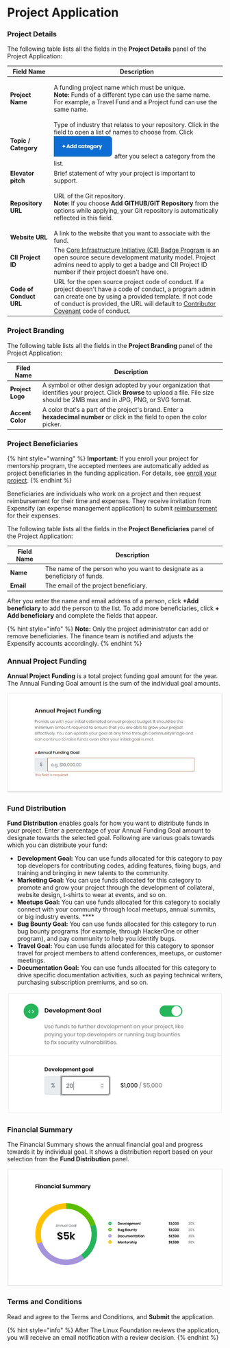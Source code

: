 # Project Application

### Project Details

The following table lists all the fields in the **Project Details** panel of the Project Application:

| Field Name              | Description                                                                                                                                                                                                                                                                                                                      |
| ----------------------- | -------------------------------------------------------------------------------------------------------------------------------------------------------------------------------------------------------------------------------------------------------------------------------------------------------------------------------- |
| **Project Name**        | <p>A funding project name which must be unique.<br><strong>Note:</strong> Funds of a different type can use the same name. For example, a Travel Fund and a Project fund can use the same name.</p>                                                                                                                              |
| **Topic / Category**    | Type of industry that relates to your repository. Click in the field to open a list of names to choose from. Click ![](<../.gitbook/assets/18088098 (3) (2) (1) (1) (1) (1).jpg>) after you select a category from the list.                                                                                                     |
| **Elevator pitch**      | Brief statement of why your project is important to support.                                                                                                                                                                                                                                                                     |
| **Repository URL**      | <p>URL of the Git repository.<br><strong>Note:</strong> If you choose <strong>Add GITHUB/GIT Repository</strong> from the options while applying, your Git repository is automatically reflected in this field.</p>                                                                                                              |
| **Website URL**         | A link to the website that you want to associate with the fund.                                                                                                                                                                                                                                                                  |
| **CII Project ID**      | The [Core Infrastructure Initiative (CII) Badge Program](https://www.coreinfrastructure.org/programs/badge-program/) is an open source secure development maturity model. Project admins need to apply to get a badge and CII Project ID number if their project doesn't have one.                                               |
| **Code of Conduct URL** | URL for the open source project code of conduct. If a project doesn't have a code of conduct, a program admin can create one by using a provided template. If not code of conduct is provided, the URL will default to [Contributor Covenant](https://www.contributor-covenant.org/version/1/4/code-of-conduct) code of conduct. |

### Project Branding

The following table lists all the fields in the **Project Branding** panel of the Project Application:

| Filed Name       | Description                                                                                                                                                                        |
| ---------------- | ---------------------------------------------------------------------------------------------------------------------------------------------------------------------------------- |
| **Project Logo** | A symbol or other design adopted by your organization that identifies your project. Click **Browse** to upload a file. File size should be 2MB max and in JPG, PNG, or SVG format. |
| **Accent Color** | A color that's a part of the project's brand. Enter a **hexadecimal number** or click in the field to open the color picker.                                                       |

### Project Beneficiaries

{% hint style="warning" %}
**Important:** If you enroll your project for mentorship program, the accepted mentees are automatically added as project beneficiaries in the funding application. For details, see [enroll your project](../mentorship/administrators/enroll-your-program/).
{% endhint %}

Beneficiaries are individuals who work on a project and then request reimbursement for their time and expenses. They receive invitation from Expensify (an expense management application) to submit [reimbursement](get-reimbursed.md) for their expenses.

The following table lists all the fields in the **Project Beneficiaries** panel of the Project Application:

| Field Name | Description                                                                 |
| ---------- | --------------------------------------------------------------------------- |
| **Name**   | The name of the person who you want to designate as a beneficiary of funds. |
| **Email**  | The email of the project beneficiary.                                       |

After you enter the name and email address of a person, click **+Add beneficiary** to add the person to the list. To add more beneficiaries, click **+ Add beneficiary** and complete the fields that appear.

{% hint style="info" %}
**Note:** Only the project administrator can add or remove beneficiaries. The finance team is notified and adjusts the Expensify accounts accordingly.
{% endhint %}

### Annual Project Funding

**Annual Project Funding** is a total project funding goal amount for the year. The Annual Funding Goal amount is the sum of the individual goal amounts.

![Annual Project Funding](../.gitbook/assets/7418619.jpg)

### Fund Distribution

**Fund Distribution** enables goals for how you want to distribute funds in your project. Enter a percentage of your Annual Funding Goal amount to designate towards the selected goal. Following are various goals towards which you can distribute your fund:

* **Development Goal:** You can use funds allocated for this category to pay top developers for contributing codes, adding features, fixing bugs, and training and bringing in new talents to the community.
* **Marketing Goal:** You can use funds allocated for this category to promote and grow your project through the development of collateral, website design, t-shirts to wear at events, and so on.
* **Meetups Goal:** You can use funds allocated for this category to socially connect with your community through local meetups, annual summits, or big industry events. \*\*\*\*
* **Bug Bounty Goal:** You can use funds allocated for this category to run bug bounty programs (for example, through HackerOne or other program), and pay community to help you identify bugs.
* **Travel Goal:** You can use funds allocated for this category to sponsor travel for project members to attend conferences, meetups, or customer meetings.
* **Documentation Goal:** You can use funds allocated for this category to drive specific documentation activities, such as paying technical writers, purchasing subscription premiums, and so on.

![](../.gitbook/assets/7418622.png)

### Financial Summary

The Financial Summary shows the annual financial goal and progress towards it by individual goal. It shows a distribution report based on your selection from the **Fund Distribution** panel.

![Financial Summary](../.gitbook/assets/7418621.png)

### Terms and Conditions

Read and agree to the Terms and Conditions, and **Submit** the application.

{% hint style="info" %}
After The Linux Foundation reviews the application, you will receive an email notification with a review decision.
{% endhint %}
